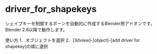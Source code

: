 # driver_for_shapekeys

シェイプキーを制御するボーンを自動的に作成するBlender用アドオンです。
Blender 2.8以降で動作します。

使い方
1．オブジェクトを選択
2．[3dview]-[object]-[add driver for shapekey]の順に選択
